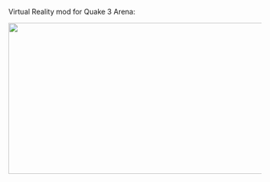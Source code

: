 Virtual Reality mod for Quake 3 Arena:
  
[<img src="https://img.youtube.com/vi/Xm1VAXDd-Bc/hqdefault.jpg" width="600" height="300"
/>](https://www.youtube.com/embed/Xm1VAXDd-Bc)
